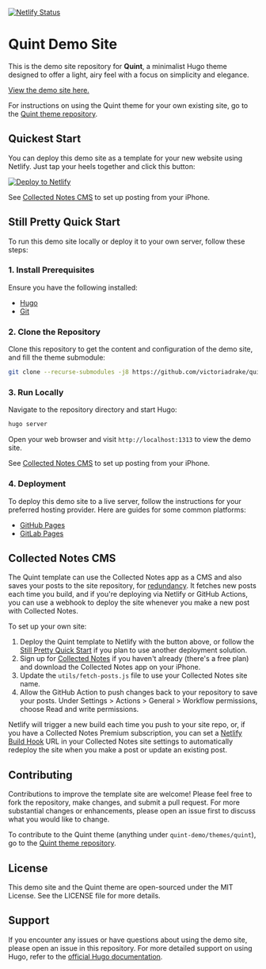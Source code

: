 [![Netlify Status](https://api.netlify.com/api/v1/badges/304f5eaf-5706-4e78-bc8d-276f3a6e086a/deploy-status)](https://app.netlify.com/sites/quint-theme-demo/deploys)

# Quint Demo Site

This is the demo site repository for **Quint**, a minimalist Hugo theme designed to offer a light, airy feel with a focus on simplicity and elegance.

[View the demo site here.](https://quint-theme-demo.netlify.app/)

For instructions on using the Quint theme for your own existing site, go to the [Quint theme repository](https://github.com/victoriadrake/hugo-theme-quint).

## Quickest Start

You can deploy this demo site as a template for your new website using Netlify. Just tap your heels together and click this button:

[![Deploy to Netlify](https://www.netlify.com/img/deploy/button.svg)](https://app.netlify.com/start/deploy?repository=https://github.com/victoriadrake/quint-demo)

See [Collected Notes CMS](#collected-notes-cms) to set up posting from your iPhone.

## Still Pretty Quick Start

To run this demo site locally or deploy it to your own server, follow these steps:

### 1. Install Prerequisites

Ensure you have the following installed:

- [Hugo](https://gohugo.io/getting-started/installing/)
- [Git](https://git-scm.com/book/en/v2/Getting-Started-Installing-Git)

### 2. Clone the Repository

Clone this repository to get the content and configuration of the demo site, and fill the theme submodule:

```bash
git clone --recurse-submodules -j8 https://github.com/victoriadrake/quint-demo.git
```

### 3. Run Locally

Navigate to the repository directory and start Hugo:

```bash
hugo server
```

Open your web browser and visit `http://localhost:1313` to view the demo site.

See [Collected Notes CMS](#collected-notes-cms) to set up posting from your iPhone.

### 4. Deployment

To deploy this demo site to a live server, follow the instructions for your preferred hosting provider. Here are guides for some common platforms:

- [GitHub Pages](https://gohugo.io/hosting-and-deployment/hosting-on-github/)
- [GitLab Pages](https://gohugo.io/hosting-and-deployment/hosting-on-gitlab/)

## Collected Notes CMS

The Quint template can use the Collected Notes app as a CMS and also saves your posts to the site repository, for [redundancy](https://victoria.dev/blog/digital-resilience-redundancy-for-websites-and-communications/). It fetches new posts each time you build, and if you're deploying via Netlify or GitHub Actions, you can use a webhook to deploy the site whenever you make a new post with Collected Notes.

To set up your own site:

1. Deploy the Quint template to Netlify with the button above, or follow the [Still Pretty Quick Start](#still-pretty-quick-start) if you plan to use another deployment solution.
2. Sign up for [Collected Notes](https://collectednotes.com/) if you haven't already (there's a free plan) and download the Collected Notes app on your iPhone.
3. Update the `utils/fetch-posts.js` file to use your Collected Notes site name.
4. Allow the GitHub Action to push changes back to your repository to save your posts. Under Settings > Actions > General > Workflow permissions, choose Read and write permissions.

Netlify will trigger a new build each time you push to your site repo, or, if you have a Collected Notes Premium subscription, you can set a [Netlify Build Hook](https://docs.netlify.com/configure-builds/build-hooks/) URL in your Collected Notes site settings to automatically redeploy the site when you make a post or update an existing post.

## Contributing

Contributions to improve the template site are welcome! Please feel free to fork the repository, make changes, and submit a pull request. For more substantial changes or enhancements, please open an issue first to discuss what you would like to change.

To contribute to the Quint theme (anything under `quint-demo/themes/quint`), go to the [Quint theme repository](https://github.com/victoriadrake/hugo-theme-quint).

## License

This demo site and the Quint theme are open-sourced under the MIT License. See the LICENSE file for more details.

## Support

If you encounter any issues or have questions about using the demo site, please open an issue in this repository. For more detailed support on using Hugo, refer to the [official Hugo documentation](https://gohugo.io/documentation/).
